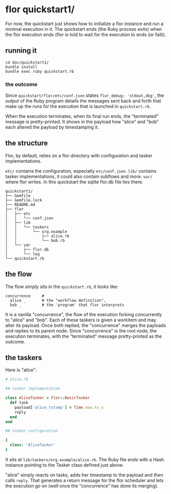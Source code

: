 
# flor quickstart1/

For now, the quickstart just shows how to initialize a flor instance and run a minimal execution in it. The quickstart ends (the Ruby process exits) when the flor execution ends (flor is told to wait for the execution to ends (or fail)).

## running it

```
cd doc/quickstart1/
bundle install
bundle exec ruby quickstart.rb
```

### the outcome

Since `quickstart/flor/etc/conf.json` states `flor_debug: 'stdout,dbg'`, the output of the Ruby program details the messages sent back and forth that make up the runs for the execution that is launched in `quickstart.rb`.

When the execution terminates, when its final run ends, the "terminated" message is pretty-printed. It shows in the payload how "alice" and "bob" each altered the payload by timestamping it.

## the structure

Flor, by default, relies on a flor directory with configuration and tasker implementations.

`etc/` contains the configuration, especially `etc/conf.json`.
`lib/` contains tasker implementations, it could also contain subflows and more.
`var/` where flor writes. In this quickstart the sqlite flor.db file lies there.

```
quickstart1/
├── Gemfile
├── Gemfile.lock
├── README.md
├── flor
│   ├── etc
│   │   └── conf.json
│   ├── lib
│   │   └── taskers
│   │       └── org.example
│   │           ├── alice.rb
│   │           └── bob.rb
│   └── var
│       ├── flor.db
│       └── log
└── quickstart.rb
```

## the flow

The flow simply sits in the `quickstart.rb`, it looks like:

```
concurrence     #
  alice _       # the "workflow definition",
  bob _         # the 'program' that flor interprets
```

It is a vanilla "concurrence", the flow of the execution forking concurrently to "alice" and "bob". Each of these taskers is given a workitem and may alter its payload. Once both replied, the "concurrence" merges the payloads and replies to its parent node. Since "concurrence" is the root node, the execution terminates, with the "terminated" message pretty-printed as the outcome.

## the taskers

Here is "alice":

```ruby
# alice.rb

## tasker implementation

class AliceTasker < Flor::BasicTasker
  def task
    payload['alice_tstamp'] = Time.now.to_s
    reply
  end
end

## tasker configuration

{
  class: 'AliceTasker'
}
```

It sits at `lib/taskers/org.example/alice.rb`. The Ruby file ends with a Hash instance pointing to the Tasker class defined just above.

"alice" simply reacts on tasks, adds her timestamp to the payload and then calls `reply`. That generates a return message for the flor scheduler and lets the execution go on (well once the "concurrence" has done its merging).


